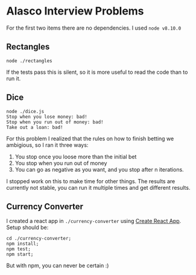 # Alasco Interview Problems

For the first two items there are no dependencies. I used `node v8.10.0`

## Rectangles

`node ./rectangles`

If the tests pass this is silent, so it is more useful to read the code than to run it.

## Dice

```
node ./dice.js
Stop when you lose money: bad!
Stop when you run out of money: bad!
Take out a loan: bad!
```

For this problem I realized that the rules on how to finish betting we ambigious, so I ran it three ways:
1) You stop once you loose more than the initial bet
2) You stop when you run out of money
3) You can go as negative as you want, and you stop after n iterations.

I stopped work on this to make time for other things. The results are currently not stable, you can run it multiple times and get different results.

## Currency Converter

I created a react app in `./currency-converter` using [Create React App](https://reactjs.org/docs/create-a-new-react-app.html). Setup should be:

```
cd ./currency-converter;
npm install;
npm test;
npm start;
```

But with npm, you can never be certain :)

